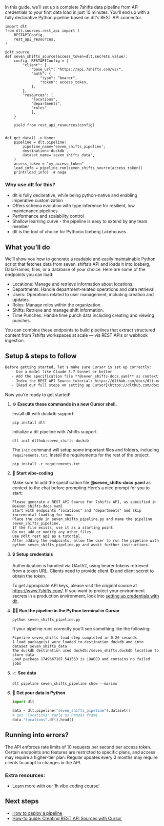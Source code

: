 In this guide, we'll set up a complete 7shifts data pipeline from API credentials to your first data load in just 10 minutes. You'll end up with a fully declarative Python pipeline based on dlt's REST API connector.

```python-outcome
import dlt
from dlt.sources.rest_api import (
    RESTAPIConfig,
    rest_api_resources,
)

@dlt.source
def seven_shifts_source(access_token=dlt.secrets.value):
    config: RESTAPIConfig = {
        "client": {
            "base_url": "https://api.7shifts.com/v2/",
            "auth": {
                "type": "bearer",
                "token": access_token,
            },
        },
        "resources": [
            "locations",
            "departments",
            "roles"
            ],
    }

    yield from rest_api_resources(config)


def get_data() -> None:
    pipeline = dlt.pipeline(
        pipeline_name='seven_shifts_pipeline',
        destination='duckdb',
        dataset_name='seven_shifts_data', 
    )
    access_token = "my_access_token"
    load_info = pipeline.run(seven_shifts_source(access_token))
    print(load_info)  # noqa
```

### Why use dlt for this?

- dlt is fully declarative, while being python-native and enabling imperative customization
- Offers schema evolution with type inference for resilient, low maintenance pipelines
- Performance and scalability control
- Shallow learning curve - the pipeline is easy to extend by any team member
- dlt is the tool of choice for Pythonic Iceberg Lakehouses

## What you’ll do

We’ll show you how to generate a readable and easily maintainable Python script that fetches data from seven_shifts’s API and loads it into Iceberg, DataFrames, files, or a database of your choice. Here are some of the endpoints you can load:

- Locations: Manage and retrieve information about locations.
- Departments: Handle department-related operations and data retrieval.
- Users: Operations related to user management, including creation and updates.
- Roles: Manage roles within the organization.
- Shifts: Retrieve and manage shift information.
- Time Punches: Handle time punch data including creating and viewing punches.

You can combine these endpoints to build pipelines that extract structured content from 7shifts workspaces at scale — via REST APIs or webhook ingestion.

## Setup & steps to follow

```default
Before getting started, let's make sure Cursor is set up correctly:
   - Use a model like Claude 3.7 Sonnet or better
   - Add the specification file **@seven_shifts-docs.yaml** as context
   - Index the REST API Source tutorial: https://dlthub.com/docs/dlt-ecosystem/verified-sources/rest_api/ and add it to context as **@dlt rest api**
   - [Read our full steps on setting up Cursor](https://dlthub.com/docs/dlt-ecosystem/llm-tooling/cursor-restapi#23-configuring-cursor-with-documentation)
```

Now you're ready to get started! 

1. ⚙️ **Execute these commands in a new Cursor shell.**
    
    Install dlt with duckdb support:
    ```shell
    pip install dlt
    ```

    Initialize a dlt pipeline with 7shifts support.
    ```shell
    dlt init dlthub:seven_shifts duckdb
    ```

    The `init` command will setup some important files and folders, including `requirements.txt`. Install the requirements for the rest of the project.
    ```shell
    pip install -r requirements.txt
    ```
    
2. 🤠 **Start vibe-coding**
    
    Make sure to add the specification file **@seven_shifts-docs.yaml** as context to the chat before prompting
    Here’s a nice prompt for you to start: 
    
    ```prompt
    Please generate a REST API Source for 7shifts API, as specified in @seven_shifts-docs.yaml 
    Start with endpoints "locations" and "departments" and skip incremental loading for now. 
    Place the code in seven_shifts_pipeline.py and name the pipeline seven_shifts_pipeline. 
    If the file exists, use it as a starting point. 
    Do not add or modify any other files. 
    Use @dlt rest api as a tutorial. 
    After adding the endpoints, allow the user to run the pipeline with python seven_shifts_pipeline.py and await further instructions.
    ```

    
3. 🔒 **Setup credentials** 
    
    Authentication is handled via OAuth2, using bearer tokens retrieved from a token URL. Clients need to provide client ID and client secret to obtain the token.
    
    To get appropriate API keys, please visit the original source at https://www.7shifts.com/.
    If you want to protect your environment secrets in a production environment, look into [setting up credentials with dlt](https://dlthub.com/docs/walkthroughs/add_credentials).
    
4. 🏃‍♀️ **Run the pipeline in the Python terminal in Cursor**
    
    ```shell
    python seven_shifts_pipeline.py
    ```
    
    If your pipeline runs correctly you’ll see something like the following:
    
    ```shell
    Pipeline seven_shifts load step completed in 0.26 seconds
    1 load package(s) were loaded to destination duckdb and into dataset seven_shifts_data
    The duckdb destination used duckdb:/seven_shifts.duckdb location to store data
    Load package 1749667187.541553 is LOADED and contains no failed jobs
    ```
    
5. 📈 **See data**
    
    ```shell
    dlt pipeline seven_shifts_pipeline show --marimo
    ```
    
6. 🐍 **Get your data in Python**
    
    ```python
    import dlt

   data = dlt.pipeline("seven_shifts_pipeline").dataset()
   # get "locations" table as Pandas frame
   data."locations".df().head()
    ```

## Running into errors?

The API enforces rate limits of 10 requests per second per access token. Certain endpoints and features are restricted to specific plans, and access may require a higher-tier plan. Regular updates every 3 months may require clients to adapt to changes in the API.

### Extra resources:

- [Learn more with our 1h vibe coding course!](https://www.youtube.com/watch?v=GGid70rnJuM)

## Next steps

- [How to deploy a pipeline](https://dlthub.com/docs/walkthroughs/deploy-a-pipeline)
- [How-to guide: Creating REST API Sources with Cursor](https://dlthub.com/docs/dlt-ecosystem/llm-tooling/cursor-restapi)